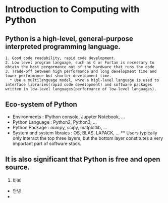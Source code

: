 # Introduction to Computing with Python
## Python is a high-level, general-purpose interpreted programming language.
    1. Good code readability, rapid code development.
    2. Low level program language, such as C or Fortan is necessary to obtain the best pergormance out of the hardware that runs the code
    3. Trade-off between high performance and long development time and lower performance but shorter development time.
      * Use a multilanguage model, whre a higl-level language is used to interface libraries(rapid code development) and software packages written in low-level languages(performance of low-level languages).
## Eco-system of Python
   * Environments : IPython console, Jupyter Notebook, ...
   * Python Language : Python2, Python3, ...
   * Python Package : numpy, scipy, matplotlib, ...
   * System and system libraies : OS, BLAS, LAPACK, ...
      ** Users typically only interact the top three layers, but the bottom layer constitutes a very important part of software stack.
## It is also significant that Python is free and open source.
1. 바보
  * 안녕
  * 

